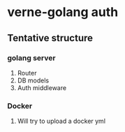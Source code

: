 # verne-golang auth
## Tentative structure 
### golang server
1. Router
2. DB models
3. Auth middleware
### Docker
1. Will try to upload a docker yml

